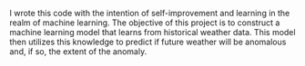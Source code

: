 I wrote this code with the intention of self-improvement and learning in the realm of machine learning. The objective of this project is to construct a machine learning model that learns from historical weather data. This model then utilizes this knowledge to predict if future weather will be anomalous and, if so, the extent of the anomaly.

